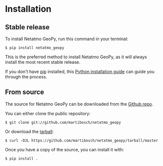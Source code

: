 # Installation

## Stable release

To install Netatmo GeoPy, run this command in your
terminal:

``` console
$ pip install netatmo_geopy
```

This is the preferred method to install Netatmo GeoPy, as it will always install the most recent stable release.

If you don't have [pip][] installed, this [Python installation guide][]
can guide you through the process.

## From source

The source for Netatmo GeoPy can be downloaded from
the [Github repo][].

You can either clone the public repository:

``` console
$ git clone git://github.com/martibosch/netatmo_geopy
```

Or download the [tarball][]:

``` console
$ curl -OJL https://github.com/martibosch/netatmo_geopy/tarball/master
```

Once you have a copy of the source, you can install it with:

``` console
$ pip install .
```

  [pip]: https://pip.pypa.io
  [Python installation guide]: http://docs.python-guide.org/en/latest/starting/installation/
  [Github repo]: https://github.com/%7B%7B%20cookiecutter.github_username%20%7D%7D/%7B%7B%20cookiecutter.project_slug%20%7D%7D
  [tarball]: https://github.com/%7B%7B%20cookiecutter.github_username%20%7D%7D/%7B%7B%20cookiecutter.project_slug%20%7D%7D/tarball/master
